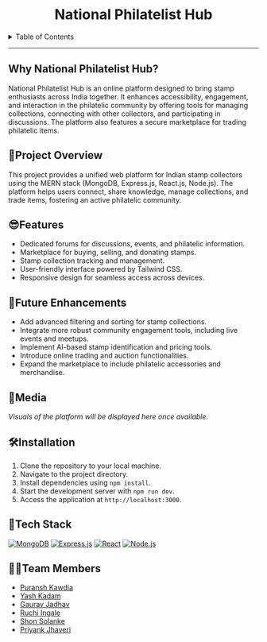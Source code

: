 <h1 align="center">National Philatelist Hub</h1>

<details>
<summary>Table of Contents</summary>

- [Why National Philatelist Hub?](#why-national-philatelist-hub) 
- [📝Project Overview](#project-overview) 
- [😎Features](#features) 
- [🔮Future Enhancements](#future-enhancements) 
- [🔗Media](#media) 
- [🛠Installation](#installation) 
- [🤖Tech Stack](#tech-stack)
- [👨‍💻Team Members](#team-members) 

</details>

---

## Why National Philatelist Hub?

National Philatelist Hub is an online platform designed to bring stamp enthusiasts across India together. It enhances accessibility, engagement, and interaction in the philatelic community by offering tools for managing collections, connecting with other collectors, and participating in discussions. The platform also features a secure marketplace for trading philatelic items.

## 📝Project Overview

This project provides a unified web platform for Indian stamp collectors using the MERN stack (MongoDB, Express.js, React.js, Node.js). The platform helps users connect, share knowledge, manage collections, and trade items, fostering an active philatelic community.

## 😎Features

- Dedicated forums for discussions, events, and philatelic information.
- Marketplace for buying, selling, and donating stamps.
- Stamp collection tracking and management.
- User-friendly interface powered by Tailwind CSS.
- Responsive design for seamless access across devices.

## 🔮Future Enhancements

- Add advanced filtering and sorting for stamp collections.
- Integrate more robust community engagement tools, including live events and meetups.
- Implement AI-based stamp identification and pricing tools.
- Introduce online trading and auction functionalities.
- Expand the marketplace to include philatelic accessories and merchandise.

## 🔗Media

*Visuals of the platform will be displayed here once available.*

## 🛠Installation

1. Clone the repository to your local machine.
2. Navigate to the project directory.
3. Install dependencies using `npm install`.
4. Start the development server with `npm run dev`.
5. Access the application at `http://localhost:3000`.

## 🤖Tech Stack

[![MongoDB](https://img.shields.io/badge/MongoDB-Database-brightgreen.svg)](https://www.mongodb.com/)
[![Express.js](https://img.shields.io/badge/Express.js-Backend-lightgrey.svg)](https://expressjs.com/)
[![React](https://img.shields.io/badge/React-Frontend-blue.svg)](https://reactjs.org/)
[![Node.js](https://img.shields.io/badge/Node.js-Server-success.svg)](https://nodejs.org/)

## 👨‍💻Team Members

- [Puransh Kawdia]()
- [Yash Kadam]()
- [Gaurav Jadhav](https://github.com/gauravv-57)
- [Ruchi Ingale]()
- [Shon Solanke]()
- [Priyank Jhaveri](https://github.com/SuperJPcoder)
